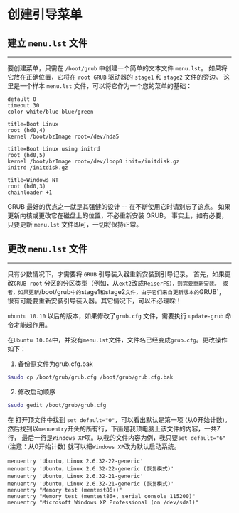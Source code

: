 # 创建引导菜单

## 建立 `menu.lst` 文件
***
要创建菜单，只需在 `/boot/grub` 中创建一个简单的文本文件 `menu.lst`。
如果将它放在正确位置，它将在 `root GRUB` 驱动器的 `stage1` 和 `stage2` 文件的旁边。
这里是一个样本 `menu.lst` 文件，可以将它作为一个您的菜单的基础：

``` GRUB
default 0
timeout 30
color white/blue blue/green

title=Boot Linux
root (hd0,4)
kernel /boot/bzImage root=/dev/hda5

title=Boot Linux using initrd
root (hd0,5)
kernel /boot/bzImage root=/dev/loop0 init=/initdisk.gz
initrd /initdisk.gz

title=Windows NT
root (hd0,3)
chainloader +1
```

GRUB 最好的优点之一就是其强健的设计 -- 在不断使用它时请别忘了这点。
如果更新内核或更改它在磁盘上的位置，不必重新安装 GRUB。
事实上，如有必要，只要更新 `menu.lst` 文件即可，一切将保持正常。

## 更改 `menu.lst` 文件
***
只有少数情况下，才需要将 `GRUB` 引导装入器重新安装到引导记录。
首先，如果更改`GRUB root` 分区的分区类型（例如，从`ext2`改成`ReiserFS），则需要重新安装。
或者，如果更新`/boot/grub`中的`stage1`和`stage2`文件，由于它们来自更新版本的`GRUB`，
很有可能要重新安装引导装入器。其它情况下，可以不必理睬！

`ubuntu 10.10` 以后的版本，如果修改了`grub.cfg` 文件，需要执行 `update-grub` 命令才能起作用。

在`Ubuntu 10.04`中，并没有`menu.lst`文件，文件名已经变成`grub.cfg`。更改操作如下：

1. 备份原文件为grub.cfg.bak
```bash
$sudo cp /boot/grub/grub.cfg /boot/grub/grub.cfg.bak
```

2. 修改启动顺序
```bash
$sudo gedit /boot/grub/grub.cfg
```
在 打开顶文件中找到 `set default="0"`，可以看出默认是第一项 (从0开始计数)。
然后找到以`menuentry`开头的所有行，下面是我顶电脑上该文件的内容，一共7行，
最后一行是`Windows XP`项。以我的文件内容为例，我只要`set default="6"`(注意：从0开始计数)
就可以把`Windows XP`改为默认启动系统。
``` GRUB
menuentry 'Ubuntu，Linux 2.6.32-22-generic'
menuentry 'Ubuntu，Linux 2.6.32-22-generic (恢复模式)'
menuentry 'Ubuntu，Linux 2.6.32-21-generic'
menuentry 'Ubuntu，Linux 2.6.32-21-generic (恢复模式)'
menuentry "Memory test (memtest86+)"
menuentry "Memory test (memtest86+, serial console 115200)"
menuentry "Microsoft Windows XP Professional (on /dev/sda1)"
```
